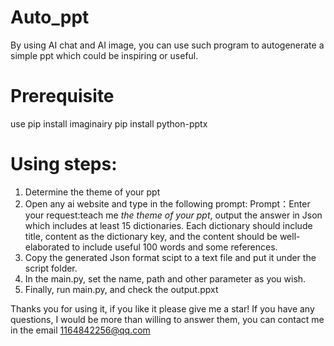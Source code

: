 # Auto_ppt
By using AI chat and AI image, you can use such program to autogenerate a simple ppt which could be inspiring or useful.

# Prerequisite

use 
pip install imaginairy
pip install python-pptx

# Using steps:
1. Determine the theme of your ppt
2. Open any ai website and type in the following prompt:
Prompt：Enter your request:teach me _the theme of your ppt_, output the answer in Json which includes at least 15 dictionaries. Each dictionary should include title, content as the dictionary key, and the content should be well-elaborated to include useful 100 words and some references.
3. Copy the generated Json format scipt to a text file and put it under the script folder.
4. In the main.py, set the name, path and other parameter as you wish.
5. Finally, run main.py, and check the output.ppxt


Thanks you for using it, if you like it please give me a star! If you have any questions, I would be more than willing to answer them, you can contact me in the email 1164842256@qq.com



